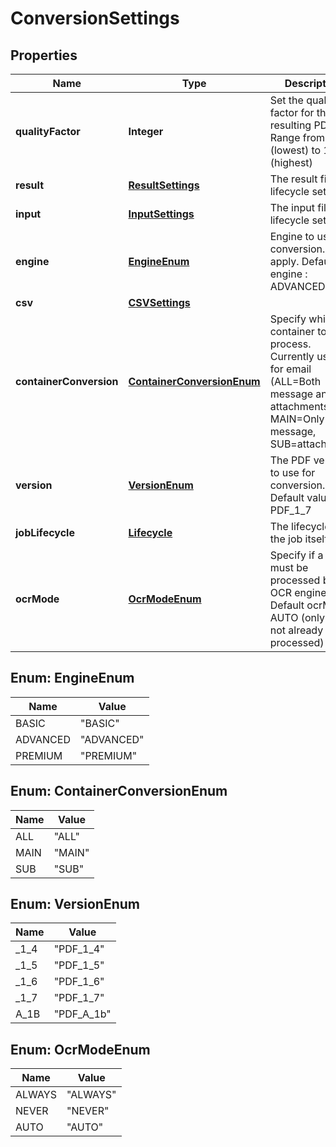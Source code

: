 
# ConversionSettings

## Properties
Name | Type | Description | Notes
------------ | ------------- | ------------- | -------------
**qualityFactor** | **Integer** | Set the quality factor for the resulting PDF. Range from 0 (lowest) to 10 (highest) |  [optional]
**result** | [**ResultSettings**](ResultSettings.md) | The result file and lifecycle settings |  [optional]
**input** | [**InputSettings**](InputSettings.md) | The input file and lifecycle settings |  [optional]
**engine** | [**EngineEnum**](#EngineEnum) | Engine to use for conversion. Costs apply. Default engine : ADVANCED |  [optional]
**csv** | [**CSVSettings**](CSVSettings.md) |  |  [optional]
**containerConversion** | [**ContainerConversionEnum**](#ContainerConversionEnum) | Specify which container to process. Currently used for email (ALL&#x3D;Both message and attachments, MAIN&#x3D;Only message, SUB&#x3D;attachments |  [optional]
**version** | [**VersionEnum**](#VersionEnum) | The PDF version to use for conversion. Default value : PDF_1_7 |  [optional]
**jobLifecycle** | [**Lifecycle**](Lifecycle.md) | The lifecycle of the job itself |  [optional]
**ocrMode** | [**OcrModeEnum**](#OcrModeEnum) | Specify if a file must be processed by OCR engine. Default ocrMode : AUTO (only when not already processed) |  [optional]


<a name="EngineEnum"></a>
## Enum: EngineEnum
Name | Value
---- | -----
BASIC | &quot;BASIC&quot;
ADVANCED | &quot;ADVANCED&quot;
PREMIUM | &quot;PREMIUM&quot;


<a name="ContainerConversionEnum"></a>
## Enum: ContainerConversionEnum
Name | Value
---- | -----
ALL | &quot;ALL&quot;
MAIN | &quot;MAIN&quot;
SUB | &quot;SUB&quot;


<a name="VersionEnum"></a>
## Enum: VersionEnum
Name | Value
---- | -----
_1_4 | &quot;PDF_1_4&quot;
_1_5 | &quot;PDF_1_5&quot;
_1_6 | &quot;PDF_1_6&quot;
_1_7 | &quot;PDF_1_7&quot;
A_1B | &quot;PDF_A_1b&quot;


<a name="OcrModeEnum"></a>
## Enum: OcrModeEnum
Name | Value
---- | -----
ALWAYS | &quot;ALWAYS&quot;
NEVER | &quot;NEVER&quot;
AUTO | &quot;AUTO&quot;



